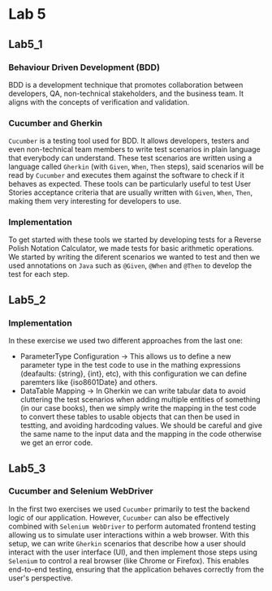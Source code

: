 # Lab 5

## Lab5_1

### Behaviour Driven Development (BDD)
BDD is a development technique that promotes collaboration between developers, QA, non-technical stakeholders, and the business team. It aligns with the concepts of verification and validation.

### Cucumber and Gherkin
`Cucumber` is a testing tool used for BDD. It allows developers, testers and even non-technical team members to write test scenarios in plain language that everybody can understand. These test scenarios are written using a language called `Gherkin` (with `Given`, `When`, `Then` steps), said scenarios will be read by `Cucumber` and executes them against the software to check if it behaves as expected.
These tools can be particularly useful to test User Stories acceptance criteria that are usually written with `Given`, `When`, `Then`, making them very interesting for developers to use.

### Implementation
To get started with these tools we started by developing tests for a Reverse Polish Notation Calculator, we made tests for basic arithmetic operations. We started by writing the diferent scenarios we wanted to test and then we used annotations on `Java` such as `@Given`, `@When` and `@Then` to develop the test for each step.

## Lab5_2

### Implementation
In these exercise we used two different approaches from the last one:
- ParameterType Configuration -> This allows us to define a new parameter type in the test code to use in the mathing expressions (deafaults: {string}, {int}, etc), with this configuration we can define paremters like {iso8601Date} and others.
- DataTable Mapping -> In Gherkin we can write tabular data to avoid cluttering the test scenarios when adding multiple entities of something (in our case books), then we simply write the mapping in the test code to convert these tables to usable objects that can then be used in testting, and avoiding hardcoding values. We should be careful and give the same name to the input data and the mapping in the code otherwise we get an error code.

## Lab5_3

### Cucumber and Selenium WebDriver
In the first two exercises we used `Cucumber` primarily to test the backend logic of our application. However, `Cucumber` can also be effectively combined with `Selenium WebDriver` to perform automated frontend testing allowing us to simulate user interactions within a web browser. 
With this setup, we can write `Gherkin` scenarios that describe how a user should interact with the user interface (UI), and then implement those steps using `Selenium` to control a real browser (like Chrome or Firefox). This enables end-to-end testing, ensuring that the application behaves correctly from the user's perspective.